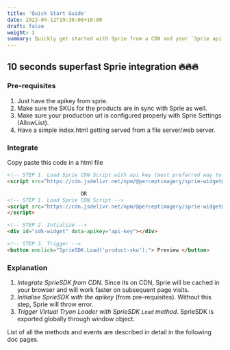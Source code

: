 ```yaml
---
title: 'Quick Start Guide'
date: 2022-04-12T19:30:08+10:00
draft: false
weight: 3
summary: Quickly get started with Sprie from a CDN and your `Sprie api-key`.
---
```


## 10 seconds superfast Sprie integration 🔥🔥🔥

### Pre-requisites

1. Just have the apikey from sprie.
2. Make sure the SKUs for the products are in sync with Sprie as well.
3. Make sure your production url is configured properly with Sprie Settings (AllowList).
4. Have a simple index.html getting served from a file server/web server.

### Integrate

Copy paste this code in a html file

```html
<!-- STEP 1. Load Sprie CDN Script with api key (most preferred way to integrate )-->
<script src=“https://cdn.jsdelivr.net/npm/@perceptimagery/sprie-widget@latest?apikey=<apikey>“></script>

                        OR
<!-- STEP 1. Load Sprie CDN Script -->
<script src="https://cdn.jsdelivr.net/npm/@perceptimagery/sprie-widget@latest">
</script>

<!-- STEP 2. Intialize -->
<div id="sdk-widget" data-apikey="api-key"></div>

<!-- STEP 3. Trigger -->
<button onclick="SprieSDK.Load('product-sku');"> Preview </button>

```

### Explanation

1. _Integrate SprieSDK from CDN_. Since its on CDN, Sprie will be cached in your browser and will work faster on subsequent page visits.
2. _Initialise SprieSDK with the apikey_ (from pre-requisites). Without this step, Sprie will throw error.
3. _Trigger Virtual Tryon Loader with SprieSDK `Load` method_. SprieSDK is exported globally through window object.

List of all the methods and events are described in detail in the following doc pages.
